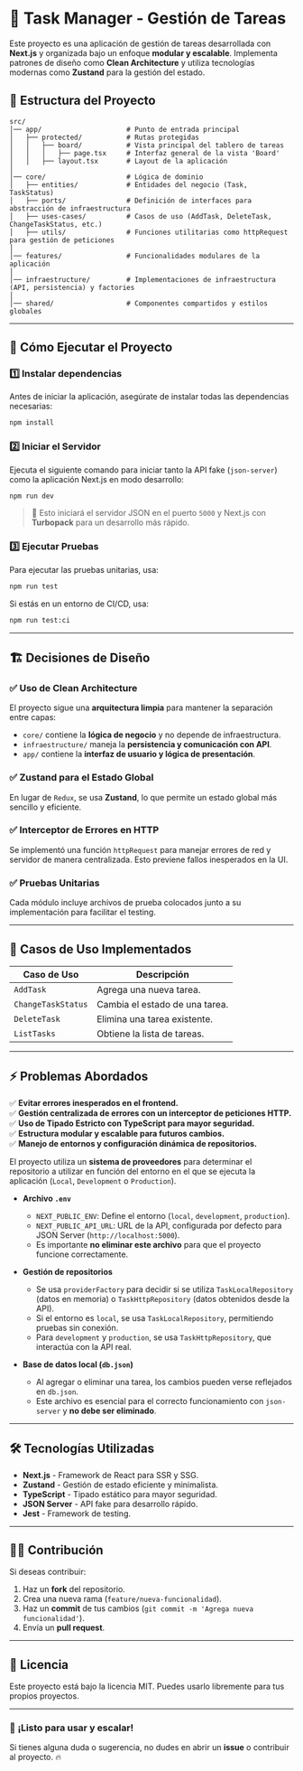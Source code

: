# 📝 Task Manager - Gestión de Tareas

Este proyecto es una aplicación de gestión de tareas desarrollada con **Next.js** y organizada bajo un enfoque **modular y escalable**. Implementa patrones de diseño como **Clean Architecture** y utiliza tecnologías modernas como **Zustand** para la gestión del estado.

## 📁 **Estructura del Proyecto**
```
src/
│── app/                     # Punto de entrada principal
│   ├── protected/           # Rutas protegidas
│   │   ├── board/           # Vista principal del tablero de tareas
│   │   │   ├── page.tsx     # Interfaz general de la vista 'Board'
│   │   ├── layout.tsx       # Layout de la aplicación
│
│── core/                    # Lógica de dominio
│   ├── entities/            # Entidades del negocio (Task, TaskStatus)
│   ├── ports/               # Definición de interfaces para abstracción de infraestructura
│   ├── uses-cases/          # Casos de uso (AddTask, DeleteTask, ChangeTaskStatus, etc.)
│   ├── utils/               # Funciones utilitarias como httpRequest para gestión de peticiones
│
│── features/                # Funcionalidades modulares de la aplicación
│
│── infraestructure/         # Implementaciones de infraestructura (API, persistencia) y factories
│
│── shared/                  # Componentes compartidos y estilos globales
```

---

## 🚀 **Cómo Ejecutar el Proyecto**
### 1️⃣ **Instalar dependencias**
Antes de iniciar la aplicación, asegúrate de instalar todas las dependencias necesarias:

```sh
npm install
```

### 2️⃣ **Iniciar el Servidor**
Ejecuta el siguiente comando para iniciar tanto la API fake (`json-server`) como la aplicación Next.js en modo desarrollo:

```sh
npm run dev
```
> 🔹 Esto iniciará el servidor JSON en el puerto `5000` y Next.js con **Turbopack** para un desarrollo más rápido.

### 3️⃣ **Ejecutar Pruebas**
Para ejecutar las pruebas unitarias, usa:

```sh
npm run test
```

Si estás en un entorno de CI/CD, usa:

```sh
npm run test:ci
```

---

## 🏗️ **Decisiones de Diseño**
### ✅ **Uso de Clean Architecture**
El proyecto sigue una **arquitectura limpia** para mantener la separación entre capas:
- `core/` contiene la **lógica de negocio** y no depende de infraestructura.
- `infraestructure/` maneja la **persistencia y comunicación con API**.
- `app/` contiene la **interfaz de usuario y lógica de presentación**.

### ✅ **Zustand para el Estado Global**
En lugar de `Redux`, se usa **Zustand**, lo que permite un estado global más sencillo y eficiente.

### ✅ **Interceptor de Errores en HTTP**
Se implementó una función `httpRequest` para manejar errores de red y servidor de manera centralizada. Esto previene fallos inesperados en la UI.

### ✅ **Pruebas Unitarias**
Cada módulo incluye archivos de prueba colocados junto a su implementación para facilitar el testing.

---

## 📌 **Casos de Uso Implementados**
| Caso de Uso        | Descripción |
|--------------------|------------|
| `AddTask`         | Agrega una nueva tarea. |
| `ChangeTaskStatus`| Cambia el estado de una tarea. |
| `DeleteTask`      | Elimina una tarea existente. |
| `ListTasks`       | Obtiene la lista de tareas. |

---

## ⚡ **Problemas Abordados**
✅ **Evitar errores inesperados en el frontend.**  
✅ **Gestión centralizada de errores con un interceptor de peticiones HTTP.**  
✅ **Uso de Tipado Estricto con TypeScript para mayor seguridad.**  
✅ **Estructura modular y escalable para futuros cambios.**  
✅ **Manejo de entornos y configuración dinámica de repositorios.**

El proyecto utiliza un **sistema de proveedores** para determinar el repositorio a utilizar en función del entorno en el que se ejecuta la aplicación (`Local`, `Development` o `Production`).

- **Archivo `.env`**
    - `NEXT_PUBLIC_ENV`: Define el entorno (`local`, `development`, `production`).
    - `NEXT_PUBLIC_API_URL`: URL de la API, configurada por defecto para JSON Server (`http://localhost:5000`).
    - Es importante **no eliminar este archivo** para que el proyecto funcione correctamente.

- **Gestión de repositorios**
    - Se usa `providerFactory` para decidir si se utiliza `TaskLocalRepository` (datos en memoria) o `TaskHttpRepository` (datos obtenidos desde la API).
    - Si el entorno es `local`, se usa `TaskLocalRepository`, permitiendo pruebas sin conexión.
    - Para `development` y `production`, se usa `TaskHttpRepository`, que interactúa con la API real.

- **Base de datos local (`db.json`)**
    - Al agregar o eliminar una tarea, los cambios pueden verse reflejados en `db.json`.
    - Este archivo es esencial para el correcto funcionamiento con `json-server` y **no debe ser eliminado**.

---

## 🛠 **Tecnologías Utilizadas**
- **Next.js** - Framework de React para SSR y SSG.
- **Zustand** - Gestión de estado eficiente y minimalista.
- **TypeScript** - Tipado estático para mayor seguridad.
- **JSON Server** - API fake para desarrollo rápido.
- **Jest** - Framework de testing.

---

## 👨‍💻 **Contribución**
Si deseas contribuir:
1. Haz un **fork** del repositorio.
2. Crea una nueva rama (`feature/nueva-funcionalidad`).
3. Haz un **commit** de tus cambios (`git commit -m 'Agrega nueva funcionalidad'`).
4. Envía un **pull request**.

---

## 📄 **Licencia**
Este proyecto está bajo la licencia MIT. Puedes usarlo libremente para tus propios proyectos.

---

### 🚀 **¡Listo para usar y escalar!**
Si tienes alguna duda o sugerencia, no dudes en abrir un **issue** o contribuir al proyecto. 🔥

